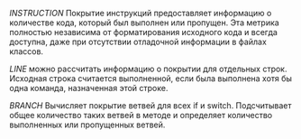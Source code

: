 *INSTRUCTION*
Покрытие инструкций предоставляет информацию о количестве кода, который был выполнен или пропущен. Эта метрика полностью независима от форматирования исходного кода и всегда доступна, даже при отсутствии отладочной информации в файлах классов.

*LINE*
можно рассчитать информацию о покрытии для отдельных строк. Исходная строка считается выполненной, если была выполнена хотя бы одна команда, назначенная этой строке.

*BRANCH*
Вычисляет покрытие ветвей для всех if и switch. Подсчитывает общее количество таких ветвей в методе и определяет количество выполненных или пропущенных ветвей.